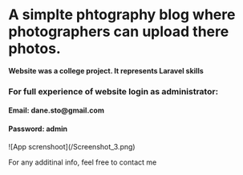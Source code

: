 <h1> A simplte phtography blog where photographers can upload there photos.</h1>

<p><b>Website was a college project. It represents Laravel skills</b></p>

<h3> For full experience of website login as administrator: </h3>
<h4>Email: dane.sto@gmail.com </h4>
<h4>Password: admin </h4>
![App screnshoot](/Screenshot_3.png)

<p>For any additinal info, feel free to contact me</p>
